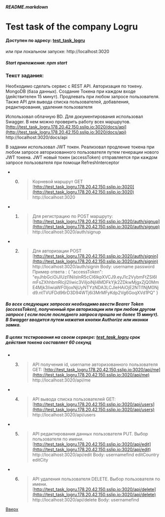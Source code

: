 <a id="anchor"></a>
##### README.markdown

Test task of the company Logru
=============

#### Доступен по адресу: [test_task_logru](http://test_task_logru.178.20.42.150.sslip.io:3020)
или при локальном запуске: http://localhost:3020

##### Start приложения: npm start

### **Текст задания:**
Необходимо сделать сервис с REST API.
Авторизация по токену. MongoDB (база данных). Создание Токена при каждом входе (действителен 15 минут). Продлевать при любом запросе пользователя.
Также API для вывода списка пользователей, добавления, редактирования, удаления пользователя

Использовал облачную BD.
Для документирования использовал Swagger.  В нем можно проверить работу всех маршрутов.
[http://test_task_logru.178.20.42.150.sslip.io:3020/docs/api](http://test_task_logru.178.20.42.150.sslip.io:3020/docs/api)
http://localhost:3020/docs/api

В задании использовал JWT токен. Реализовал продление токена при любом запросе авторизованного пользователя путем генерации нового JWT токена. JWT новый  токен (accessToken) отправляется при каждом запросе пользователя  при помощи RefreshInterceptor

* 0. > Корневой маршрут GET
[http://test_task_logru.178.20.42.150.sslip.io:3020](http://test_task_logru.178.20.42.150.sslip.io:3020)
 http://localhost:3020  
* 1. >Для регистрацию по POST маршруту:
[http://test_task_logru.178.20.42.150.sslip.io:3020/auth/signup](http://test_task_logru.178.20.42.150.sslip.io:3020/auth/signup)  
 http://localhost:3020/auth/signup
* 2. >Для авторизации POST 
[http://test_task_logru.178.20.42.150.sslip.io:3020/auth/signin](http://test_task_logru.178.20.42.150.sslip.io:3020/auth/signin)  
http://localhost:3020/auth/signin
Body:
	username
	password
Пример ответа : 
{
  "accessToken": "eyJhbGciOiJIUzI1NiIsInR5cCI6IkpXVCJ9.eyJ1c2VybmFtZSI6ImFsZXhhbmRlcjI2Iiwic3ViIjoiNjI4MDFkYjk2ZDkwMjgxZjQ0MmE4Mjk3IiwiaWF0IjoxNjUyNTYzNDA3LCJleHAiOjE2NTI1NjM0Njd9.ntTVUFDd96rD3D94WTj6i3MrMFyKdp2Vg6GoqXVd1PQ"
}


##### *Во всех следующих запросах необходимо ввести Bearer Token (accessToken), полученный при авторизации или при любом другом запросе ( если после последнего запроса прошло не более 15 минут). В Swagger вводится путем нажатия кнопки Authorize  или иконки замка.*

##### *В целях тестирования на своем сервере: [test_task_logru](http://test_task_logru.178.20.42.150.sslip.io:3020) срок действия токена составляет 60 секунд*

* 3. > API получения id, username авторизованного пользователя GET:
[http://test_task_logru.178.20.42.150.sslip.io:3020/api/me](http://test_task_logru.178.20.42.150.sslip.io:3020/api/me)  
http://localhost:3020/api/me 
* 4. >API вывода списка пользователей GET:
[http://test_task_logru.178.20.42.150.sslip.io:3020/api/users](http://test_task_logru.178.20.42.150.sslip.io:3020/api/users)  
 http://localhost:3020/api/users

* 5. >API редактирования данных пользователя PUT.
Выбор пользователя по имени.
[http://test_task_logru.178.20.42.150.sslip.io:3020/api/edit](http://test_task_logru.178.20.42.150.sslip.io:3020/api/edit)  
http://localhost:3020/api/edit
Body:
	usernamefind
	editCountry
  editCity

* 6. >API удаления пользователя DELETE.
Выбор пользователя по имени.
[http://test_task_logru.178.20.42.150.sslip.io:3020/api/delete](http://test_task_logru.178.20.42.150.sslip.io:3020/api/delete)  
http://localhost:3020/api/delete
Body:
	usernamefind

[Вверх](#anchor)
